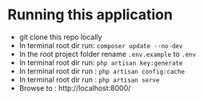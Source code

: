 # Running this application

 - git clone this repo locally
 - In terminal root dir run: `composer update --no-dev`
 - In the root project folder rename `.env.example` to `.env`
 - In terminal root dir run: `php artisan key:generate`
 - In terminal root dir run : `php artisan config:cache`
 - In terminal root dir run : `php artisan serve`
 - Browse to : http://localhost:8000/
